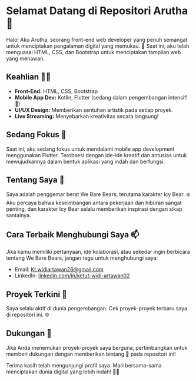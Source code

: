 # Selamat Datang di Repositori Arutha 🚀

Halo! Aku Arutha, seorang front-end web developer yang penuh semangat untuk menciptakan pengalaman digital yang memukau. 🌟 Saat ini, aku telah menguasai HTML, CSS, dan Bootstrap untuk menciptakan tampilan web yang menawan.

## Keahlian 👨‍💻
- **Front-End:** HTML, CSS, Bootstrap
- **Mobile App Dev:** Kotlin, Flutter (sedang dalam pengembangan intensif! 🚀)
- **UI/UX Design:** Memberikan sentuhan artistik pada setiap proyek.
- **Live Streaming:** Menyebarkan kreativitas secara langsung!

## Sedang Fokus 🎯
Saat ini, aku sedang fokus untuk mendalami mobile app development menggunakan Flutter. Terobsesi dengan ide-ide kreatif dan antusias untuk mewujudkannya dalam bentuk aplikasi yang indah dan berfungsi.

## Tentang Saya 🧑
Saya adalah penggemar berat We Bare Bears, terutama karakter Icy Bear. ❄️ Aku percaya bahwa keseimbangan antara pekerjaan dan hiburan sangat penting, dan karakter Icy Bear selalu memberikan inspirasi dengan sikap santainya.

## Cara Terbaik Menghubungi Saya 📫
Jika kamu memiliki pertanyaan, ide kolaborasi, atau sekedar ingin berbicara tentang We Bare Bears, jangan ragu untuk menghubungi saya:
- Email: Kt.widiartawan26@gmail.com
- LinkedIn: [linkedin.com/in/ketut-widi-artawan02](https://www.linkedin.com/in/ketut-widi-artawan02)

## Proyek Terkini 🚀
Saya selalu aktif di dunia pengembangan. Cek proyek-proyek terbaru saya di repositori ini. 🌐

## Dukungan 💖
Jika Anda menemukan proyek-proyek saya berguna, pertimbangkan untuk memberi dukungan dengan memberikan bintang 🌟 pada repositori ini!

Terima kasih telah mengunjungi profil saya. Mari bersama-sama menciptakan dunia digital yang lebih indah! 🚀✨
